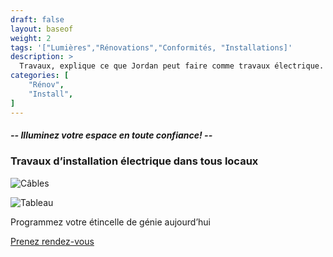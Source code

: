 ```yaml
---
draft: false
layout: baseof
weight: 2
tags: '["Lumières","Rénovations","Conformités, "Installations]'
description: >
  Travaux, explique ce que Jordan peut faire comme travaux électrique.
categories: [
    "Rénov",
    "Install",
]
---
```

<h5>-- Illuminez votre espace en toute confiance! --</h5>

<h3>Travaux d’installation électrique dans tous locaux</h3>

![Câbles](/2023-11-08travaux.png)

![Tableau](/2023-11-04travauxtableau.jpg)

<!-- More pictures on the way, need to create a good looking galerie -->
Programmez votre étincelle de génie aujourd’hui
<!-- <h4>Your Safety First, Book with Assurance</h4> -->
[Prenez rendez-vous](/rendez-vous)